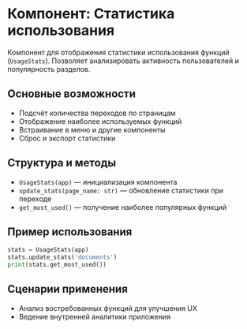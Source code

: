 # Компонент: Статистика использования

Компонент для отображения статистики использования функций (`UsageStats`). Позволяет анализировать активность пользователей и популярность разделов.

## Основные возможности
- Подсчёт количества переходов по страницам
- Отображение наиболее используемых функций
- Встраивание в меню и другие компоненты
- Сброс и экспорт статистики

## Структура и методы
- `UsageStats(app)` — инициализация компонента
- `update_stats(page_name: str)` — обновление статистики при переходе
- `get_most_used()` — получение наиболее популярных функций

## Пример использования
```python
stats = UsageStats(app)
stats.update_stats('documents')
print(stats.get_most_used())
```

## Сценарии применения
- Анализ востребованных функций для улучшения UX
- Ведение внутренней аналитики приложения 